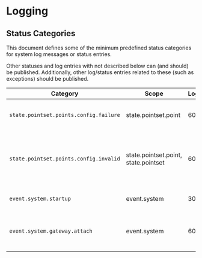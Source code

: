 # Logging

## Status Categories

This document defines some of the minimum predefined status categories for
system log messages or status entries. 

Other statuses and log entries with not described below can (and should) be
published. Additionally, other log/status entries related to these (such as
exceptions) should be published.

| Category | Scope | Loglevel |Description |
|---|---|---|---|
| `state.pointset.points.config.failure` | state.pointset.point | 600 | When a writeback failed to apply
| `state.pointset.points.config.invalid` | state.pointset.point, state.pointset | 600 | When a writeback is invalid (e.g. set_value, etag, expiry, )|
| `event.system.startup` | event.system | 300 | When the system has started |
| `event.system.gateway.attach` | event.system | 600 | Error gateway attaching to proxy device |
